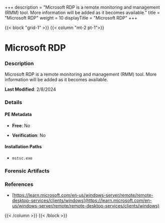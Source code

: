 +++
description = "Microsoft RDP is a remote monitoring and management (RMM) tool. More information will be added as it becomes available."
title = "Microsoft RDP"
weight = 10
displayTitle = "Microsoft RDP"
+++


{{< block "grid-1" >}}
{{< column "mt-2 pt-1">}}

# Microsoft RDP


### Description

Microsoft RDP is a remote monitoring and management (RMM) tool. More information will be added as it becomes available.



**Last Modified**: 2/8/2024

### Details


#### PE Metadata


- **Free**: No

- **Verification**: No




#### Installation Paths
- `mstsc.exe`

### Forensic Artifacts







### References
- [https://learn.microsoft.com/en-us/windows-server/remote/remote-desktop-services/clients/windows](https://learn.microsoft.com/en-us/windows-server/remote/remote-desktop-services/clients/windows)



{{< /column >}}
{{< /block >}}
